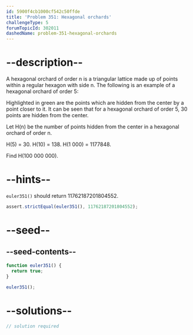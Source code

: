 ```yaml
---
id: 5900f4cb1000cf542c50ffde
title: 'Problem 351: Hexagonal orchards'
challengeType: 5
forumTopicId: 302011
dashedName: problem-351-hexagonal-orchards
---
```


# --description--

A hexagonal orchard of order n is a triangular lattice made up of points within a regular hexagon with side n. The following is an example of a hexagonal orchard of order 5:

Highlighted in green are the points which are hidden from the center by a point closer to it. It can be seen that for a hexagonal orchard of order 5, 30 points are hidden from the center.

Let H(n) be the number of points hidden from the center in a hexagonal orchard of order n.

H(5) = 30. H(10) = 138. H(1 000) = 1177848.

Find H(100 000 000).

# --hints--

`euler351()` should return 11762187201804552.

```js
assert.strictEqual(euler351(), 11762187201804552);
```

# --seed--

## --seed-contents--

```js
function euler351() {
  return true;
}

euler351();
```

# --solutions--

```js
// solution required
```
